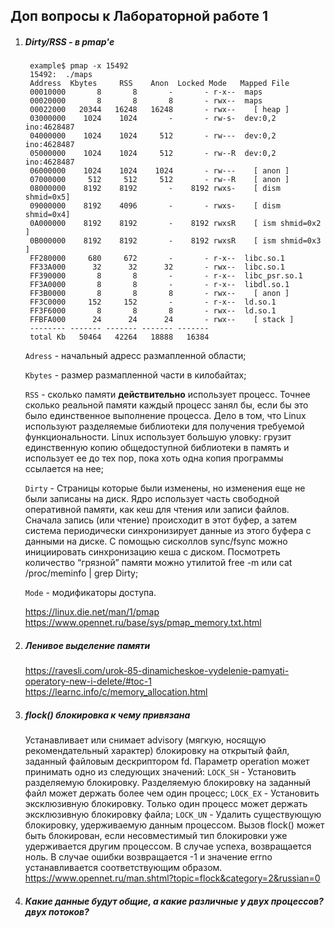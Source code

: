 ## Доп вопросы к Лабораторной работе 1
1. ##### Dirty/RSS - в pmap'е
   ```
    example$ pmap -x 15492
    15492:  ./maps
    Address  Kbytes     RSS    Anon  Locked Mode   Mapped File
    00010000       8       8       -       - r-x--  maps
    00020000       8       8       8       - rwx--  maps
    00022000   20344   16248   16248       - rwx--    [ heap ]
    03000000    1024    1024       -       - rw-s-  dev:0,2 ino:4628487
    04000000    1024    1024     512       - rw---  dev:0,2 ino:4628487
    05000000    1024    1024     512       - rw--R  dev:0,2 ino:4628487
    06000000    1024    1024    1024       - rw---    [ anon ]
    07000000     512     512     512       - rw--R    [ anon ]
    08000000    8192    8192       -    8192 rwxs-    [ dism shmid=0x5]
    09000000    8192    4096       -       - rwxs-    [ dism shmid=0x4]
    0A000000    8192    8192       -    8192 rwxsR    [ ism shmid=0x2 ]
    0B000000    8192    8192       -    8192 rwxsR    [ ism shmid=0x3 ]
    FF280000     680     672       -       - r-x--  libc.so.1
    FF33A000      32      32      32       - rwx--  libc.so.1
    FF390000       8       8       -       - r-x--  libc_psr.so.1
    FF3A0000       8       8       -       - r-x--  libdl.so.1
    FF3B0000       8       8       8       - rwx--    [ anon ]
    FF3C0000     152     152       -       - r-x--  ld.so.1
    FF3F6000       8       8       8       - rwx--  ld.so.1
    FFBFA000      24      24      24       - rwx--    [ stack ]
    -------- ------- ------- ------- -------
    total Kb   50464   42264   18888   16384
    ``` 
    `Adress` - начальный адресс размапленной области;
    
    `Kbytes` - размер размапленной части в килобайтах;
    
    `RSS` - сколько памяти **действительно** использует процесс. Точнее сколько реальной памяти каждый процесс занял бы, если  бы  это было единственное выполнение процесса. Дело в том, что Linux используют разделяемые библиотеки для получения  требуемой  функциональности. Linux использует  большую  уловку:  грузит  единственную копию общедоступной библиотеки  в  память и использует ее до тех пор, пока хоть одна копия программы ссылается на нее;
    
    `Dirty` - Страницы которые были изменены, но изменения еще не были записаны на диск. Ядро использует часть свободной оперативной памяти, как кеш для чтения или записи файлов. Сначала запись (или чтение) происходит в этот буфер, а затем система периодически синхронизирует данные из этого буфера с данными на диске. С помощью сисколлов sync/fsync можно инициировать синхронизацию кеша с диском. Посмотреть количество “грязной” памяти можно утилитой free -m или cat /proc/meminfo | grep Dirty;
    
    `Mode` - модификаторы доступа.

    https://linux.die.net/man/1/pmap
    https://www.opennet.ru/base/sys/pmap_memory.txt.html
    
2. ##### Ленивое выделение памяти
   https://ravesli.com/urok-85-dinamicheskoe-vydelenie-pamyati-operatory-new-i-delete/#toc-1
   https://learnc.info/c/memory_allocation.html
        
3. ##### flock() блокировка к чему привязана
   Устанавливает или снимает advisory (мягкую, носящую рекомендательный характер) блокировку на открытый файл, заданный файловым дескриптором fd. Параметр operation может принимать одно из следующих значений:
    `LOCK_SH` -  Установить разделяемую блокировку. Разделяемую блокировку на заданный файл может держать более чем один процесс;
    `LOCK_EX` - Установить эксклюзивную блокировку. Только один процесс может держать эксклюзивную блокировку файла;
    `LOCK_UN` - Удалить существующую блокировку, удерживаемую данным процессом.
    Вызов flock() может быть блокирован, если несовместимый тип блокировки уже удерживается другим процессом.
    В случае успеха, возвращается ноль. В случае ошибки возвращается -1 и значение errno устанавливается соответствующим образом.  
    https://www.opennet.ru/man.shtml?topic=flock&category=2&russian=0

4. ##### Какие данные будут общие, а какие различные у двух процессов? двух потоков?
